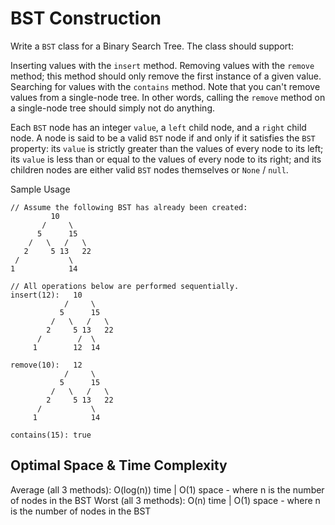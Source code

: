 # BST Construction

Write a `BST` class for a Binary Search Tree. The class should support:

Inserting values with the `insert` method.
Removing values with the `remove` method; this method should only remove the first instance of a given value.
Searching for values with the `contains` method.
Note that you can't remove values from a single-node tree. In other words, calling the `remove` method on a single-node tree should simply not do anything.

Each `BST` node has an integer `value`, a `left` child node, and a `right` child node. A node is said to be a valid `BST` node if and only if it satisfies the `BST` property: its `value` is strictly greater than the values of every node to its left; its `value` is less than or equal to the values of every node to its right; and its children nodes are either valid `BST` nodes themselves or `None` / `null`.

Sample Usage
```
// Assume the following BST has already been created:
         10
       /     \
      5      15
    /   \   /   \
   2     5 13   22
 /           \
1            14

// All operations below are performed sequentially.
insert(12):   10
            /     \
           5      15
         /   \   /   \
        2     5 13   22
      /        /  \
     1        12  14

remove(10):   12
            /     \
           5      15
         /   \   /   \
        2     5 13   22
      /           \
     1            14

contains(15): true
```

## Optimal Space & Time Complexity

Average (all 3 methods): O(log(n)) time | O(1) space - where n is the number of nodes in the BST Worst (all 3 methods): O(n) time | O(1) space - where n is the number of nodes in the BST
